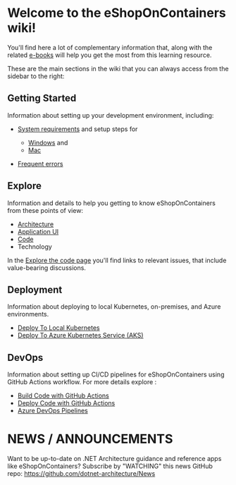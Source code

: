 # Welcome to the eShopOnContainers wiki!

You'll find here a lot of complementary information that, along with the related [e-books](eBooks) will help you get the most from this learning resource.

These are the main sections in the wiki that you can always access from the sidebar to the right:

## Getting Started

Information about setting up your development environment, including:

- [System requirements](System-requirements) and setup steps for

  - [Windows](Windows-setup) and
  - [Mac](Mac-setup)

- [Frequent errors](Frequent-errors)

## Explore

Information and details to help you getting to know eShopOnContainers from these points of view:

- [Architecture](Architecture)
- [Application UI](Explore-the-application)
- [Code](Explore-the-code)
- Technology

In the [Explore the code page](Explore-the-code) you'll find links to relevant issues, that include value-bearing discussions.

## Deployment

Information about deploying to local Kubernetes, on-premises, and Azure environments.

- [Deploy To Local Kubernetes](Deploy-to-Local-Kubernetes)
- [Deploy To Azure Kubernetes Service (AKS)](Deploy-to-Azure-Kubernetes-Service-(AKS))

## DevOps

Information about setting up CI/CD pipelines for eShopOnContainers using GitHub Actions workflow. For more details explore :

- [Build Code with GitHub Actions](GitHub-Actions)
- [Deploy Code with GitHub Actions](Deploy-With-GitHub-Actions)
- [Azure DevOps Pipelines](Azure-DevOps-pipelines)

# NEWS / ANNOUNCEMENTS

Want to be up-to-date on .NET Architecture guidance and reference apps like eShopOnContainers? 
Subscribe by "WATCHING" this news GitHub repo: https://github.com/dotnet-architecture/News
